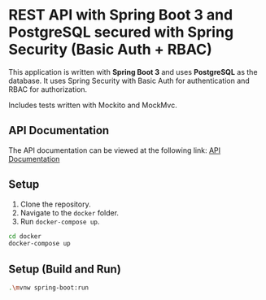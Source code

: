 # REST API with Spring Boot 3 and PostgreSQL secured with Spring Security (Basic Auth + RBAC)

This application is written with **Spring Boot 3** and uses **PostgreSQL** as the database.
It uses Spring Security with Basic Auth for authentication and RBAC for authorization.

Includes tests written with Mockito and MockMvc.

## API Documentation
The API documentation can be viewed at the following link: [API Documentation](https://documenter.getpostman.com/view/32162797/2sAYHzJ3sb)

## Setup
1. Clone the repository.
2. Navigate to the `docker` folder.
3. Run `docker-compose up`.

```sh
cd docker
docker-compose up
```

## Setup (Build and Run)

```sh
.\mvnw spring-boot:run
```